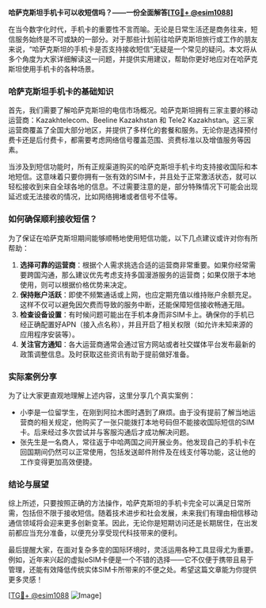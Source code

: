 **哈萨克斯坦手机卡可以收短信吗？——一份全面解答[[TG💪+ @esim1088](https://t.me/s/esim1088)]**

在当今数字化时代，手机卡的重要性不言而喻。无论是日常生活还是商务往来，短信服务始终是不可或缺的一部分。对于那些计划前往哈萨克斯坦旅行或工作的朋友来说，“哈萨克斯坦的手机卡是否支持接收短信”无疑是一个常见的疑问。本文将从多个角度为大家详细解读这一问题，并提供实用建议，帮助你更好地应对在哈萨克斯坦使用手机卡的各种场景。

### 哈萨克斯坦手机卡的基础知识

首先，我们需要了解哈萨克斯坦的电信市场概况。哈萨克斯坦拥有三家主要的移动运营商：Kazakhtelecom、Beeline Kazakhstan 和 Tele2 Kazakhstan。这三家运营商覆盖了全国大部分地区，并提供了多样化的套餐和服务。无论你是选择预付费卡还是后付费卡，都需要考虑网络信号覆盖范围、资费标准以及增值服务等因素。

当涉及到短信功能时，所有正规渠道购买的哈萨克斯坦手机卡均支持接收国际和本地短信。这意味着只要你拥有一张有效的SIM卡，并且处于正常激活状态，就可以轻松接收到来自全球各地的信息。不过需要注意的是，部分特殊情况下可能会出现延迟或无法接收的情况，比如网络拥堵或者信号不佳等。

### 如何确保顺利接收短信？

为了保证在哈萨克斯坦期间能够顺畅地使用短信功能，以下几点建议或许对你有所帮助：

1. **选择可靠的运营商**：根据个人需求挑选合适的运营商非常重要。如果你经常需要跨国沟通，那么建议优先考虑支持多国漫游服务的运营商；如果仅限于本地使用，则可以根据价格优势来决定。
2. **保持账户活跃**：即使不频繁通话或上网，也应定期充值以维持账户余额充足。这样不仅可以避免因欠费而导致的服务中断，还能保障短信接收畅通无阻。
3. **检查设备设置**：有时候问题可能出在手机本身而非SIM卡上。确保你的手机已经正确配置好APN（接入点名称），并且开启了相关权限（如允许未知来源的应用程序安装等）。
4. **关注官方通知**：各大运营商通常会通过官方网站或者社交媒体平台发布最新的政策调整信息。及时获取这些资讯有助于提前做好准备。

### 实际案例分享

为了让大家更直观地理解上述内容，这里分享几个真实案例：

- 小李是一位留学生，在刚到阿拉木图时遇到了麻烦。由于没有提前了解当地运营商的相关规定，他购买了一张只能拨打本地号码但不能接收国际短信的SIM卡。后来经过多次尝试并与客服沟通后才成功解决问题。
- 张先生是一名商人，常往返于中哈两国之间开展业务。他发现自己的手机卡在回国期间仍然可以正常使用，包括发送邮件附件及在线支付等功能，这让他的工作变得更加高效便捷。

### 结论与展望

综上所述，只要按照正确的方法操作，哈萨克斯坦的手机卡完全可以满足日常所需，包括但不限于接收短信。随着技术进步和社会发展，未来我们有理由相信移动通信领域将会迎来更多创新变革。因此，无论你是短期访问还是长期居住，在出发前都应当充分准备，以便充分享受现代科技带来的便利。

最后提醒大家，在面对复杂多变的国际环境时，灵活运用各种工具显得尤为重要。例如，近年来兴起的虚拟eSIM卡便是一个不错的选择——它不仅便于携带且易于管理，还能有效降低传统实体SIM卡所带来的不便之处。希望这篇文章能为你提供更多灵感！

[[TG💪+ @esim1088](https://t.me/s/esim1088) ![Image](https://i.postimg.cc/4NQfJmqS/Snipaste-2025-05-13-00-14-12.png)]